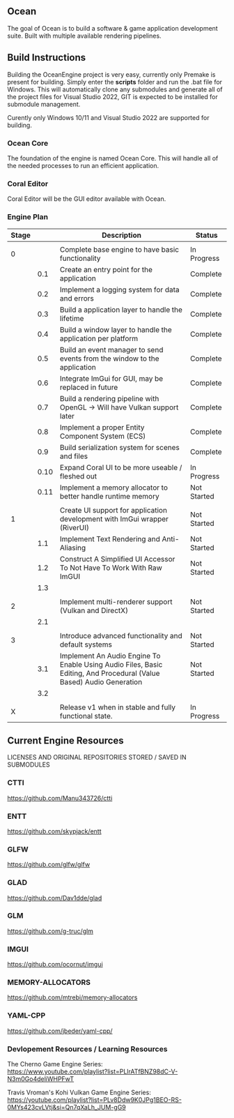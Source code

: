 ## Ocean
The goal of Ocean is to build a software & game application development suite. Built with multiple available rendering pipelines.

## Build Instructions
Building the OceanEngine project is very easy, currently only Premake is present for building. Simply enter the __scripts__ folder and run the .bat file for Windows. This will automatically clone any submodules and generate all of the project files for Visual Studio 2022, GIT is expected to be installed for submodule management.

Curently only Windows 10/11 and Visual Studio 2022 are supported for building.

### Ocean Core
The foundation of the engine is named Ocean Core. This will handle all of the needed processes to run an efficient application.

### Coral Editor
Coral Editor will be the GUI editor available with Ocean.

### Engine Plan
| Stage |     | Description                                                                                                         | Status      |
| ----- | --- | ------------------------------------------------------------------------------------------------------------------- | ----------- |
|       |     |                                                                                                                     |             |
| 0     |     | Complete base engine to have basic functionality                                                                    | In Progress |
|       | 0.1 | Create an entry point for the application                                                                           | Complete    |
|       | 0.2 | Implement a logging system for data and errors                                                                      | Complete    |
|       | 0.3 | Build a application layer to handle the lifetime                                                                    | Complete    |
|       | 0.4 | Build a window layer to handle the application per platform                                                         | Complete    |
|       | 0.5 | Build an event manager to send events from the window to the application                                            | Complete    |
|       | 0.6 | Integrate ImGui for GUI, may be replaced in future                                                                  | Complete    |
|       | 0.7 | Build a rendering pipeline with OpenGL → Will have Vulkan support later                                             | Complete    |
|       | 0.8 | Implement a proper Entity Component System (ECS)                                                                    | Complete    |
|       | 0.9 | Build serialization system for scenes and files                                                                     | Complete    |
|       | 0.10| Expand Coral UI to be more useable / fleshed out                                                                    | In Progress |
|       | 0.11| Implement a memory allocator to better handle runtime memory                                                        | Not Started |
|       |     |                                                                                                                     |             |
| 1     |     | Create UI support for application development with ImGui wrapper (RiverUI)                                          | Not Started |
|       | 1.1 | Implement Text Rendering and Anti-Aliasing                                                                          | Not Started |
|       | 1.2 | Construct A Simplified UI Accessor To Not Have To Work With Raw ImGUI                                               | Not Started |
|       | 1.3 |                                                                                                                     |             |
|       |     |                                                                                                                     |             |
| 2     |     | Implement multi-renderer support (Vulkan and DirectX)                                                               | Not Started |
|       | 2.1 |                                                                                                                     |             |
|       |     |                                                                                                                     |             |
| 3     |     | Introduce advanced functionality and default systems                                                                | Not Started |
|       | 3.1 | Implement An Audio Engine To Enable Using Audio Files, Basic Editing, And Procedural (Value Based) Audio Generation | Not Started |
|       | 3.2 |                                                                                                                     |             |
|       |     |                                                                                                                     |             |
| X     |     | Release v1 when in stable and fully functional state.                                                               | In Progress |

## Current Engine Resources
LICENSES AND ORIGINAL REPOSITORIES STORED / SAVED  IN SUBMODULES

### CTTI
https://github.com/Manu343726/ctti

### ENTT
https://github.com/skypjack/entt

### GLFW
https://github.com/glfw/glfw

### GLAD
https://github.com/Dav1dde/glad

### GLM
https://github.com/g-truc/glm

### IMGUI
https://github.com/ocornut/imgui

### MEMORY-ALLOCATORS
https://github.com/mtrebi/memory-allocators

### YAML-CPP
https://github.com/jbeder/yaml-cpp/

### Devlopement Resources / Learning Resources
The Cherno Game Engine Series: \
https://www.youtube.com/playlist?list=PLlrATfBNZ98dC-V-N3m0Go4deliWHPFwT

Travis Vroman's Kohi Vulkan Game Engine Series: \
https://youtube.com/playlist?list=PLv8Ddw9K0JPg1BEO-RS-0MYs423cvLVtj&si=Qn7qXaLh_JUM-gG9
